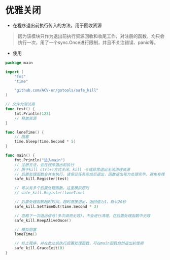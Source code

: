 # 优雅关闭

* 在程序退出前执行传入的方法，用于回收资源

> 因为该模块只作为退出前执行资源回收和收尾工作，对注册的函数，均只会执行一次，用了一个sync.Once进行限制，并且不关注错误、panic等。

* 使用

``` go
package main

import (
	"fmt"
	"time"

	"github.com/ACV-er/gotools/safe_kill"
)

// 文件为测试用
func test() {
	fmt.Println(123)
	// 释放资源
}

func loneTime() {
	// 阻塞
	time.Sleep(time.Second * 5)
}

func main() {
	fmt.Println("进入main")
	// 注册方法，会在程序退出前执行
	// 限于kill ctrl+c方式关闭，kill -9或异常退出无法清理资源
	// 后置处理函数会并发执行，请保证任务完成后退出，函数退出视为处理完毕，避免有残留协程等
	safe_kill.Register(test)

	// 可以有多个后置处理函数，这里模拟超时
	// safe_kill.Register(loneTime)

	// 后置处理函数超时时间，超时直接退出，返回值为1，默认20秒
	safe_kill.SetTimeOut(time.Second * 3)

	// 忽略下一次退出信号(多次调用无效)，不会进行清理，在后置处理函数中无效
	safe_kill.KeepAliveOnce()

	// 模拟阻塞
	loneTime()

	// 终止程序，并在此之前执行后置处理函数，可在main函数自然退出前使用
	safe_kill.GraceExit(0)
}

```